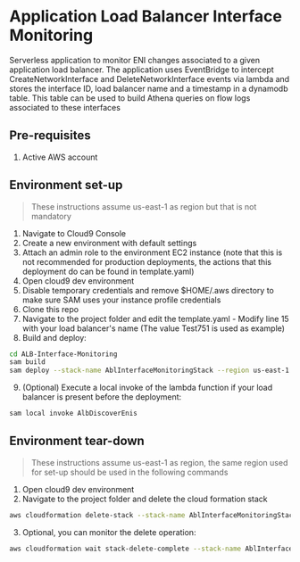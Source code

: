 # Application Load Balancer Interface Monitoring

Serverless application to monitor ENI changes associated to a given application load balancer. The application uses 
EventBridge to intercept CreateNetworkInterface and DeleteNetworkInterface events via lambda and stores the interface ID, load balancer name and a timestamp 
in a dynamodb table. This table can be used to build Athena queries on flow logs associated to these interfaces

## Pre-requisites

1. Active AWS account

## Environment set-up

> These instructions assume us-east-1 as region but that is not mandatory

1. Navigate to Cloud9 Console
2. Create a new environment with default settings 
3. Attach an admin role to the environment EC2 instance (note that this is not recommended for production deployments, the actions that this deployment do can be found in template.yaml)
4. Open cloud9 dev environment
5. Disable temporary credentials and remove $HOME/.aws directory to make sure SAM uses your instance profile credentials
6. Clone this repo
7. Navigate to the project folder and edit the template.yaml - Modify line 15 with your load balancer's name (The value Test751 is used as example)
8. Build and deploy:

```bash
cd ALB-Interface-Monitoring
sam build
sam deploy --stack-name AblInterfaceMonitoringStack --region us-east-1  --resolve-s3 --capabilities CAPABILITY_IAM
```

9. (Optional) Execute a local invoke of the lambda function if your load balancer is present before the deployment:

```bash
sam local invoke AlbDiscoverEnis 
```

## Environment tear-down

> These instructions assume us-east-1 as region, the same region used for set-up should be used in the following commands

1. Open cloud9 dev environment
2. Navigate to the project folder and delete the cloud formation stack
```bash
aws cloudformation delete-stack --stack-name AblInterfaceMonitoringStack --region us-east-1
```
3. Optional, you can monitor the delete operation:
```bash
aws cloudformation wait stack-delete-complete --stack-name AblInterfaceMonitoringStack --region us-east-1
```
